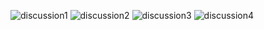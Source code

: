 ![discussion1](/images/discussion/discussion-1.png)
![discussion2](/images/discussion/discussion-2.png)
![discussion3](/images/discussion/discussion-3.png)
![discussion4](/images/discussion/discussion-4.png)
